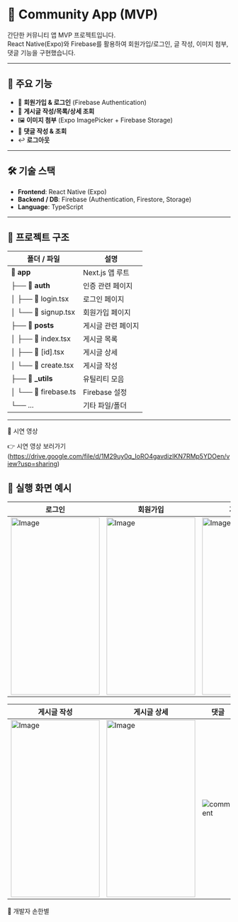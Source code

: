 # 📱 Community App (MVP)

간단한 커뮤니티 앱 MVP 프로젝트입니다.  
React Native(Expo)와 Firebase를 활용하여 회원가입/로그인, 글 작성, 이미지 첨부, 댓글 기능을 구현했습니다.  

---

## 🚀 주요 기능

- 🔐 **회원가입 & 로그인** (Firebase Authentication)  
- 📝 **게시글 작성/목록/상세 조회**  
- 🖼️ **이미지 첨부** (Expo ImagePicker + Firebase Storage)  
- 💬 **댓글 작성 & 조회**  
- ↩️ **로그아웃**  

---

## 🛠️ 기술 스택

- **Frontend**: React Native (Expo)  
- **Backend / DB**: Firebase (Authentication, Firestore, Storage)  
- **Language**: TypeScript  

---

## 📂 프로젝트 구조
| 폴더 / 파일              | 설명           |
| -------------------- | ------------ |
| 📂 **app**           | Next.js 앱 루트 |
| ├── 📂 **auth**      | 인증 관련 페이지    |
| │ ├── 📄 login.tsx   | 로그인 페이지      |
| │ └── 📄 signup.tsx  | 회원가입 페이지     |
| ├── 📂 **posts**     | 게시글 관련 페이지   |
| │ ├── 📄 index.tsx   | 게시글 목록       |
| │ ├── 📄 \[id].tsx   | 게시글 상세       |
| │ └── 📄 create.tsx  | 게시글 작성       |
| ├── 📂 **\_utils**   | 유틸리티 모음      |
| │ └── 📄 firebase.ts | Firebase 설정  |
| └── ...              | 기타 파일/폴더     |


---



🎥 시연 영상

👉 시연 영상 보러가기
(https://drive.google.com/file/d/1M29uy0q_IoRO4gavdizIKN7RMp5YDOen/view?usp=sharing)

## 📸 실행 화면 예시

| 로그인 | 회원가입 | 게시글 목록 |
|--------|----------|-------------|
| <img width="200" height="400" alt="Image" src="https://github.com/user-attachments/assets/d37b5d5a-0e5e-497e-bba0-6b4dfe47cd24" /> | <img width="200" height="400" alt="Image" src="https://github.com/user-attachments/assets/620b774e-7f3e-48d0-92cd-12c6b72a96bc" /> | <img width="200" height="400" alt="Image" src="https://github.com/user-attachments/assets/5bc76f39-60a3-4838-853f-74c74c28c981" /> |

| 게시글 작성 | 게시글 상세 | 댓글 |
|-------------|-------------|------|
| <img width="200" height="400" alt="Image" src="https://github.com/user-attachments/assets/6cb6c895-f0fd-4e71-977b-c6d0479d885f" /> | <img width="200" height="400" alt="Image" src="https://github.com/user-attachments/assets/1bf14bd0-6f68-4e29-8c67-ded3ab1af68b" /> | ![comment](./assets/screens/comment.png) |

	






📌 개발자
손한별
